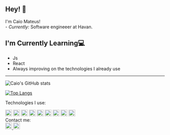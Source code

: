 <h2>Hey! 👋</h2>
I'm Caio Mateus!
<br/>
- <i>Currently:</i> Software engineeer at Havan.

<h2> I'm Currently Learning💻</h2>
<ul>
<li> Js </li>
<li> React </li>
<li> Always improving on the technologies I already use </li>
</ul>
<hr>
<p align="center">
  
![Caio's GitHub stats](https://github-readme-stats.vercel.app/api?username=caiomateusreis&show_icons=true&theme=dark) <br/>

[![Top Langs](https://github-readme-stats.vercel.app/api/top-langs/?username=caiomateusreis&layout=compact&theme=dark)](https://github.com/CaioR-lab/github-readme-stats)
  
<p/>
</p>Technologies I use:</p>
<a href="https://reactjs.org/" title="React"><img src="https://github.com/get-icon/geticon/raw/master/icons/c-sharp.svg" alt="C#" width="21px" height="21px"></a>
<a href="https://dev.mysql.com/" title="MySQL"><img src="https://github.com/get-icon/geticon/raw/master/icons/mysql.svg" alt="MySQL" width="21px" height="21px"></a>
<a href="https://developer.mozilla.org/en-US/docs/Web/JavaScript" title="JavaScript"><img src="https://github.com/get-icon/geticon/raw/master/icons/javascript.svg" alt="JavaScript" width="21px" height="21px"></a>
<a href="https://reactjs.org/" title="React"><img src="https://github.com/get-icon/geticon/raw/master/icons/react.svg" alt="React" width="21px" height="21px"></a>
<a href="https://nodejs.org/" title="Node.js"><img src="https://github.com/get-icon/geticon/raw/master/icons/nodejs-icon.svg" alt="Node.js" width="21px" height="21px"></a>
<a href="https://www.python.org/" title="Python"><img src="https://github.com/get-icon/geticon/raw/master/icons/python.svg" alt="Python" width="21px" height="21px"></a>
<a href="https://www.docker.com/" title="docker"><img src="https://github.com/get-icon/geticon/raw/master/icons/docker-icon.svg" alt="docker" width="21px" height="21px"></a>
<a href="https://www.w3.org/TR/html5/" title="HTML5"><img src="https://github.com/get-icon/geticon/raw/master/icons/html-5.svg" alt="HTML5" width="21px" height="21px"></a>
<a href="https://www.w3.org/standards/webdesign/htmlcss.html" title="HTML5"><img src="https://github.com/get-icon/geticon/raw/master/icons/css-3.svg" alt="CSS3" width="21px" height="21px"></a>
<br/>
Contact me:
<br/>
<a href="mailto:caio.mateus.r@gmail.com" title="Gmail"><img src="https://github.com/get-icon/geticon/raw/master/icons/google-gmail.svg" alt="Gmail" width="21px" height="21px">
<a href="https://www.linkedin.com/in/carioreis/" title="Linkedin"><img src="https://github.com/get-icon/geticon/raw/master/icons/linkedin-icon.svg" alt="Linkedin" width="21px" height="21px">
